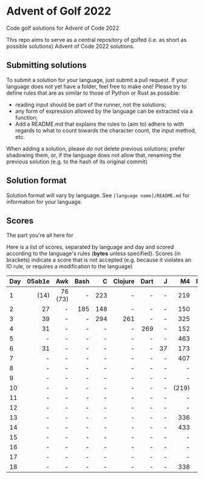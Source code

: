 # Advent of Golf 2022

Code golf solutions for Advent of Code 2022

This repo aims to serve as a central repository of golfed (i.e. as short as possible solutions) Advent of Code 2022 solutions.

## Submitting solutions

To submit a solution for your language, just submit a pull request. If your language does not yet have a folder, feel free to make one! Please try to define rules that are as similar to those of Python or Rust as possible:
- reading input should be part of the runner, not the solutions; 
- any form of expression allowed by the language can be extracted via a function;
- Add a README.md that explains the rules to (aim to) adhere to with regards to what to count towards the character count, the input method, etc.

When adding a solution, please *do not* delete previous solutions; prefer shadowing them, or, if the language does not allow that, renaming the previous solution (e.g. to the hash of its original commit)

## Solution format

Solution format will vary by language. See `[language name]/README.md` for information for your language.

## Scores

The part you're all here for

Here is a list of scores, separated by language and day and scored according to the language's rules (**bytes** unless specified). Scores (in brackets) indicate a score that is not accepted (e.g. because it violates an IO rule, or requires a modification to the language)

| Day | 05ab1e |     Awk | Bash |    C | Clojure | Dart |    J |    M4 | Perl | Python | Ruby | Rust |  Lua |
| --- | -----: | ------: | ---: | ---: | ------: | ---: | ---: | ----: | ---: | -----: | ---: | ---: | ---: |
| 1   |   (14) | 76 (73) |    - |  223 |       - |    - |    - |   219 |   63 |     88 |   64 |  147 |  136 |
| 2   |     27 |       - |  185 |  148 |       - |    - |    - |   150 |   89 |    117 |  202 |  222 |  142 |
| 3   |     39 |       - |    - |  294 |     261 |    - |    - |   325 |    - |    201 |    - |    - |    - |
| 4   |     31 |       - |    - |    - |       - |  269 |    - |   152 |    - |    106 |    - |    - |    - |
| 5   |      - |       - |    - |    - |       - |    - |    - |   463 |    - |    196 |    - |    - |    - |
| 6   |     31 |       - |    - |    - |       - |    - |   37 |   173 |    - |     69 |   61 |    - |    - |
| 7   |      - |       - |    - |    - |       - |    - |    - |   407 |    - |    183 |    - |    - |    - |
| 8   |      - |       - |    - |    - |       - |    - |    - |     - |    - |    282 |    - |    - |    - |
| 9   |      - |       - |    - |    - |       - |    - |    - |     - |    - |    233 |    - |    - |    - |
| 10  |      - |       - |    - |    - |       - |    - |    - | (219) |    - |    135 |    - |    - |    - |
| 11  |      - |       - |    - |    - |       - |    - |    - |     - |    - |    271 |    - |    - |    - |
| 12  |      - |       - |    - |    - |       - |    - |    - |     - |    - |      - |    - |    - |    - |
| 13  |      - |       - |    - |    - |       - |    - |    - |   336 |    - |      - |    - |    - |    - |
| 14  |      - |       - |    - |    - |       - |    - |    - |   433 |    - |      - |    - |    - |    - |
| 15  |      - |       - |    - |    - |       - |    - |    - |     - |    - |      - |    - |    - |    - |
| 16  |      - |       - |    - |    - |       - |    - |    - |     - |    - |      - |    - |    - |    - |
| 17  |      - |       - |    - |    - |       - |    - |    - |     - |    - |      - |    - |    - |    - |
| 18  |      - |       - |    - |    - |       - |    - |    - |   338 |    - |      - |    - |    - |    - |
